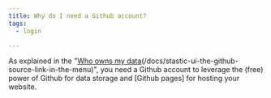 ```yaml
---
title: Why do I need a Github account?
tags:
  - login

---
```

As explained in the "[Who owns my data](/docs/stastic-ui-the-github-source-link-in-the-menu)(/docs/stastic-ui-the-github-source-link-in-the-menu)", you need a Github account to leverage the (free) power of Github for data storage and [Github pages] for hosting your website.
